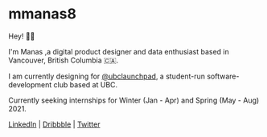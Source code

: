 # mmanas8
Hey! 🤙🏽 

I'm Manas ,a digital product designer and data enthusiast based in Vancouver, British Columbia 🇨🇦.


I am currently designing for [@ubclaunchpad](https://ubclaunchpad.com), a student-run software-development club based at UBC.

Currently seeking internships for Winter (Jan - Apr) and Spring (May - Aug) 2021.


[LinkedIn](www.linkedin.com/in/mridul-manas) | [Dribbble](www.dribbble.com/xmanasy) | [Twitter](www.twitter.com/xmanasy)
